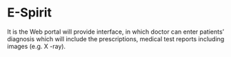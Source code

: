 # E-Spirit
It is the Web portal will provide interface, in which doctor can enter patients’ diagnosis which will include the prescriptions, medical test reports including images (e.g. X -ray).
